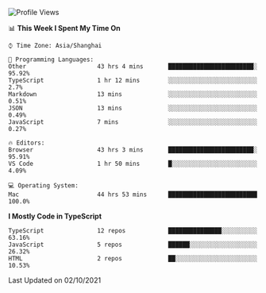 <!--START_SECTION:waka-->
![Profile Views](http://img.shields.io/badge/Profile%20Views-22-blue)

📊 **This Week I Spent My Time On** 

```text
⌚︎ Time Zone: Asia/Shanghai

💬 Programming Languages: 
Other                    43 hrs 4 mins       ████████████████████████░   95.92% 
TypeScript               1 hr 12 mins        ░░░░░░░░░░░░░░░░░░░░░░░░░   2.7% 
Markdown                 13 mins             ░░░░░░░░░░░░░░░░░░░░░░░░░   0.51% 
JSON                     13 mins             ░░░░░░░░░░░░░░░░░░░░░░░░░   0.49% 
JavaScript               7 mins              ░░░░░░░░░░░░░░░░░░░░░░░░░   0.27%

🔥 Editors: 
Browser                  43 hrs 3 mins       ████████████████████████░   95.91% 
VS Code                  1 hr 50 mins        █░░░░░░░░░░░░░░░░░░░░░░░░   4.09%

💻 Operating System: 
Mac                      44 hrs 53 mins      █████████████████████████   100.0%

```

**I Mostly Code in TypeScript** 

```text
TypeScript               12 repos            ███████████████░░░░░░░░░░   63.16% 
JavaScript               5 repos             ██████░░░░░░░░░░░░░░░░░░░   26.32% 
HTML                     2 repos             ██░░░░░░░░░░░░░░░░░░░░░░░   10.53%

```



 Last Updated on 02/10/2021
<!--END_SECTION:waka-->

